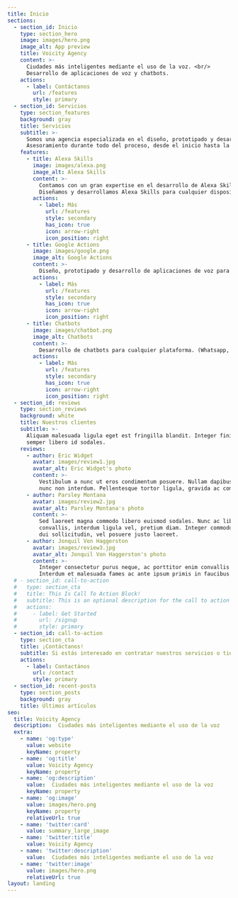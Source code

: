 ```yaml
---
title: Inicio
sections:
  - section_id: Inicio
    type: section_hero
    image: images/hero.png
    image_alt: App preview
    title: Voicity Agency
    content: >-
      Ciudades más inteligentes mediante el uso de la voz. <br/>
      Desarrollo de aplicaciones de voz y chatbots.
    actions:
      - label: Contáctanos
        url: /features
        style: primary
  - section_id: Servicios
    type: section_features
    background: gray
    title: Servicios
    subtitle: >-
      Somos una agencia especializada en el diseño, prototipado y desarrollo de aplicaciones de voz y chatbots para todo tipo de plataformas.
      Asesoramiento durante todo del proceso, desde el inicio hasta la puesta en producción.
    features:
      - title: Alexa Skills
        image: images/alexa.png
        image_alt: Alexa Skills
        content: >-
          Contamos con un gran expertise en el desarrollo de Alexa Skills ampliamente demostrado por la comunidad.
          Diseñamos y desarrollamos Alexa Skills para cualquier dispositivo compatible con Amazon Alexa.
        actions:
          - label: Más
            url: /features
            style: secondary
            has_icon: true
            icon: arrow-right
            icon_position: right
      - title: Google Actions
        image: images/google.png
        image_alt: Google Actions
        content: >-
          Diseño, prototipado y desarrollo de aplicaciones de voz para dispositivos compatibles con Google Assistant.
        actions:
          - label: Más
            url: /features
            style: secondary
            has_icon: true
            icon: arrow-right
            icon_position: right
      - title: Chatbots
        image: images/chatbot.png
        image_alt: Chatbots
        content: >-
          Desarrollo de chatbots para cualquier plataforma. (Whatsapp, Telegram, Slack, Facebook Messenger, Microsoft Teams, Discord, Twitch, etc.)
        actions:
          - label: Más
            url: /features
            style: secondary
            has_icon: true
            icon: arrow-right
            icon_position: right
  - section_id: reviews
    type: section_reviews
    background: white
    title: Nuestros clientes
    subtitle: >-
      Aliquam malesuada ligula eget est fringilla blandit. Integer finibus
      semper libero id sodales.
    reviews:
      - author: Eric Widget
        avatar: images/review1.jpg
        avatar_alt: Eric Widget's photo
        content: >-
          Vestibulum a nunc ut eros condimentum posuere. Nullam dapibus quis
          nunc non interdum. Pellentesque tortor ligula, gravida ac commodo eu.
      - author: Parsley Montana
        avatar: images/review2.jpg
        avatar_alt: Parsley Montana's photo
        content: >-
          Sed laoreet magna commodo libero euismod sodales. Nunc ac libero
          convallis, interdum ligula vel, pretium diam. Integer commodo sem at
          dui sollicitudin, vel posuere justo laoreet.
      - author: Jonquil Von Haggerston
        avatar: images/review3.jpg
        avatar_alt: Jonquil Von Haggerston's photo
        content: >-
          Integer consectetur purus neque, ac porttitor enim convallis vitae.
          Interdum et malesuada fames ac ante ipsum primis in faucibus.
  # - section_id: call-to-action
  #   type: section_cta
  #   title: This Is Call To Action Block!
  #   subtitle: This is an optional description for the call to action block.
  #   actions:
  #     - label: Get Started
  #       url: /signup
  #       style: primary
  - section_id: call-to-action
    type: section_cta
    title: ¡Contáctanos!
    subtitle: Si estás interesado en contratar nuestros servicios o tienes alguna duda. <br/> ¡No dudes en contactarnos!.
    actions:
      - label: Contactános
        url: /contact
        style: primary
  - section_id: recent-posts
    type: section_posts
    background: gray
    title: Últimos artículos
seo:
  title: Voicity Agency
  description:  Ciudades más inteligentes mediante el uso de la voz
  extra:
    - name: 'og:type'
      value: website
      keyName: property
    - name: 'og:title'
      value: Voicity Agency
      keyName: property
    - name: 'og:description'
      value:  Ciudades más inteligentes mediante el uso de la voz
      keyName: property
    - name: 'og:image'
      value: images/hero.png
      keyName: property
      relativeUrl: true
    - name: 'twitter:card'
      value: summary_large_image
    - name: 'twitter:title'
      value: Voicity Agency
    - name: 'twitter:description'
      value:  Ciudades más inteligentes mediante el uso de la voz
    - name: 'twitter:image'
      value: images/hero.png
      relativeUrl: true
layout: landing
---
```

